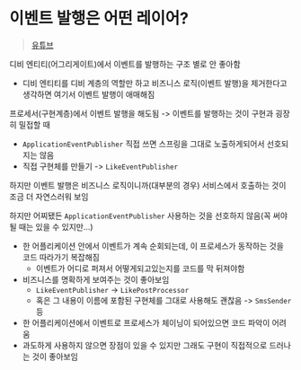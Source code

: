 # 이벤트 발행은 어떤 레이어?

> [유튜브](https://www.youtube.com/watch?v=CJTIRmi7ze8&t=509s)

디비 엔티티(어그리게이트)에서 이벤트를 발행하는 구조 별로 안 좋아함

- 디비 엔티티를 디비 계층의 역할만 하고 비즈니스 로직(이벤트 발행)을 제거한다고 생각하면 여기서 이벤트 발행이 애매해짐

프로세서(구현계층)에서 이벤트 발행을 해도됨 -> 이벤트를 발행하는 것이 구현과 굉장히 밀접할 때

- `ApplicationEventPublisher` 직접 쓰면 스프링을 그대로 노출하게되어서 선호되지는 않음  
- 직접 구현체를 만들기 -> `LikeEventPublisher`

하지만 이벤트 발행은 비즈니스 로직이니까(대부분의 경우) 서비스에서 호출하는 것이 조금 더 자연스러워 보임

하지만 어찌됐든 `ApplicationEventPublisher` 사용하는 것을 선호하지 않음(꼭 써야될 때는 있을 수 있지만...)

- 한 어플리케이션 안에서 이벤트가 계속 순회되는데, 이 프로세스가 동작하는 것을 코드 따라가기 복잡해짐
  - 이벤트가 어디로 퍼져서 어떻게되고있는지를 코드를 막 뒤져야함
- 비즈니스를 명확하게 보여주는 것이 좋아보임
  - `LikeEventPublisher` -> `LikePostProcessor`
  - 혹은 그 내용이 이름에 포함된 구현체를 그대로 사용해도 괜찮음 -> `SmsSender` 등
- 한 어플리케이션에서 이벤트로 프로세스가 체이닝이 되어있으면 코드 파악이 어려움
- 과도하게 사용하지 않으면 장점이 있을 수 있지만 그래도 구현이 직접적으로 드러나는 것이 좋아보임
